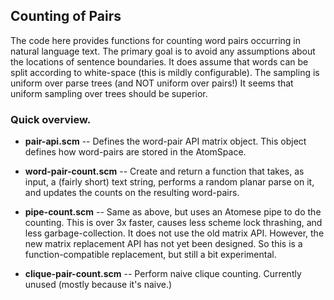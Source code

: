 Counting of Pairs
-----------------
The code here provides functions for counting word pairs occurring in
natural language text.  The primary goal is to avoid any assumptions
about the locations of sentence boundaries. It does assume that words
can be split according to white-space (this is mildly configurable).
The sampling is uniform over parse trees (and NOT uniform over pairs!)
It seems that uniform sampling over trees should be superior.

### Quick overview.

* __pair-api.scm__ -- Defines the word-pair API matrix object. This
    object defines how word-pairs are stored in the AtomSpace.

* __word-pair-count.scm__ -- Create and return a function that takes,
    as input, a (fairly short) text string, performs a random planar
    parse on it, and updates the counts on the resulting word-pairs.

* __pipe-count.scm__ -- Same as above, but uses an Atomese pipe to do
    the counting. This is over 3x faster, causes less scheme lock
    thrashing, and less garbage-collection. It does not use the old
    matrix API. However, the new matrix replacement API has not yet
    been designed. So this is a function-compatible replacement, but
    still a bit experimental.

* __clique-pair-count.scm__ -- Perform naive clique counting. Currently
    unused (mostly because it's naive.)
